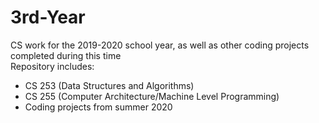 # 3rd-Year
CS work for the 2019-2020 school year, as well as other coding projects completed during this time
<br> Repository includes:
  - CS 253 (Data Structures and Algorithms)
  - CS 255 (Computer Architecture/Machine Level Programming)
  - Coding projects from summer 2020
